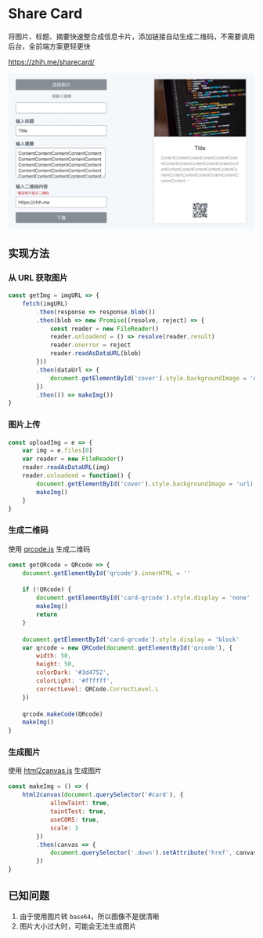 # Share Card

将图片、标题、摘要快速整合成信息卡片，添加链接自动生成二维码，不需要调用后台，全前端方案更轻更快

https://zhih.me/sharecard/

![usage](img/usage.jpg)

## 实现方法

### 从 URL 获取图片

```javascript
const getImg = imgURL => {
    fetch(imgURL)
        .then(response => response.blob())
        .then(blob => new Promise((resolve, reject) => {
            const reader = new FileReader()
            reader.onloadend = () => resolve(reader.result)
            reader.onerror = reject
            reader.readAsDataURL(blob)
        }))
        .then(dataUrl => {
            document.getElementById('cover').style.backgroundImage = 'url(' + dataUrl + ')'
        })
        .then(() => makeImg())
}
```
### 图片上传

```javascript
const uploadImg = e => {
    var img = e.files[0]
    var reader = new FileReader()
    reader.readAsDataURL(img)
    reader.onloadend = function() {
        document.getElementById('cover').style.backgroundImage = 'url(' + reader.result + ')'
        makeImg()
    }
}
```
### 生成二维码

使用 [qrcode.js](https://davidshimjs.github.io/qrcodejs/) 生成二维码


```javascript
const getQRcode = QRcode => {
    document.getElementById('qrcode').innerHTML = ''

    if (!QRcode) {
        document.getElementById('card-qrcode').style.display = 'none'
        makeImg()
        return
    }

    document.getElementById('card-qrcode').style.display = 'block'
    var qrcode = new QRCode(document.getElementById('qrcode'), {
        width: 50,
        height: 50,
        colorDark: '#3d4752',
        colorLight: '#ffffff',
        correctLevel: QRCode.CorrectLevel.L
    })

    qrcode.makeCode(QRcode)
    makeImg()
}
```
### 生成图片

使用 [html2canvas.js](https://github.com/niklasvh/html2canvas) 生成图片

```javascript
const makeImg = () => {
    html2canvas(document.querySelector('#card'), {
            allowTaint: true,
            taintTest: true,
            useCORS: true,
            scale: 3
        })
        .then(canvas => {
            document.querySelector('.down').setAttribute('href', canvas.toDataURL())
        })
}
```
## 已知问题

1. 由于使用图片转 `base64`，所以图像不是很清晰
2. 图片大小过大时，可能会无法生成图片
